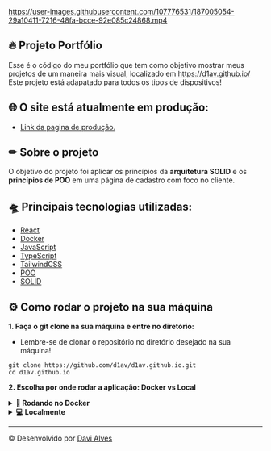 https://user-images.githubusercontent.com/107776531/187005054-29a10411-7216-48fa-bcce-92e085c24868.mp4

## 🔥 Projeto Portfólio
Esse é o código do meu portfólio que tem como objetivo mostrar meus projetos de um maneira mais visual, localizado em https://d1av.github.io/
Este projeto está adapatado para todos os tipos de dispositivos!
 
 ## 🌐 O site está atualmente em produção: 

- [Link da pagina de produção.](https://d1av.github.io/)


## ✏ Sobre o projeto
O objetivo do projeto foi aplicar os princípios da <strong>arquitetura SOLID</strong> e os <strong>princípios de POO</strong> em uma página de cadastro com foco no cliente.

## 🛸 Principais tecnologias utilizadas: 
- [React](https://reactjs.org/)
- [Docker](https://www.docker.com/)
- [JavaScript](https://developer.mozilla.org/pt-BR/docs/Web/JavaScript)
- [TypeScript](https://www.typescriptlang.org/)
- [TailwindCSS](https://tailwindcss.com/)
- [POO](https://www.devmedia.com.br/os-4-pilares-da-programacao-orientada-a-objetos/9264)
- [SOLID](https://medium.com/desenvolvendo-com-paixao/o-que-%C3%A9-solid-o-guia-completo-para-voc%C3%AA-entender-os-5-princ%C3%ADpios-da-poo-2b937b3fc530)

## ⚙ Como rodar o projeto na sua máquina

<strong>1. Faça o git clone na sua máquina e entre no diretório:</strong>
 - Lembre-se de clonar o repositório no diretório desejado na sua máquina!
 ```
 git clone https://github.com/d1av/d1av.github.io.git
 cd d1av.github.io
 ```
 
 <strong>2. Escolha por onde rodar a aplicação: Docker vs Local</strong>

<details>
  <summary><strong>🐳 Rodando no Docker</strong></summary> 
  </br>

  **:warning: Seu docker-compose precisa estar na versão 2.0 ou superior. [Veja aqui](https://mazer.dev/pt-br/docker/introducao/como-instalar-docker-e-compose-no-linux-ubuntu-mint-e-debian/) ou [na documentação](https://docs.docker.com/compose/install/) como instalá-lo.**


 :warning: Lembre-se de parar qualquer aplicação que estiver usando localmente na porta padrão (`3000`), ou adapte, caso queria fazer uso da aplicação em containers;

  - Esses serviços irão inicializar um container chamado `d1av.github.io` ;

  - A partir daqui você pode rodar o container `d1av.github.io` via CLI ou abri-lo no VS Code;


  - ✨ **Dica:** A extensão `Remote - Containers` (que estará na seção de extensões recomendadas do VS Code) é indicada para que você possa desenvolver sua aplicação no container Docker direto no VS Code, como você faz com seus arquivos locais.

</details>

<details>
  <summary><strong> 💻 Localmente</strong></summary> 
</br>

👉 <strong>2.1 Instale as dependências: </strong>
```
npm install
```

<!-- - **:warning: Atenção:** Não esqueça de renomear/configurar o arquivo `.env.example` para os testes locais funcionarem. -->
- **:warning: Atenção:** Para rodar o projeto desta forma, **obrigatoriamente** você deve ter o `Node.js` instalado em seu computador.
- **:warning: Atenção:** A versão do `Node.js` e `NPM` a ser utilizada é `"node": ">=16.0.0"` e `"npm": ">=7.0.0"`, como descrito a chave `engines` no arquivo `package.json`. Idealmente deve-se utilizar o Node.js na `versão 18+`, a versão na que esse projeto foi testado.

  <br/>
 </details>
 
 ---
 


 
 
© Desenvolvido por [Davi Alves](https://www.linkedin.com/in/d1av/) 
